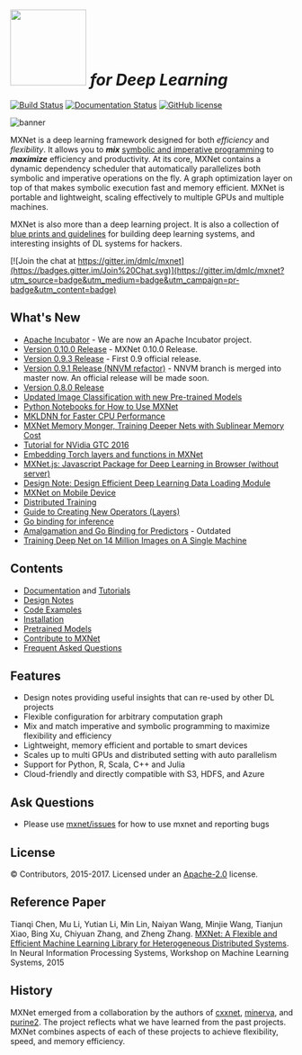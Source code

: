 <img src=https://raw.githubusercontent.com/dmlc/dmlc.github.io/master/img/logo-m/mxnet2.png width=135/> *for Deep Learning*
=====

[![Build Status](https://travis-ci.org/dmlc/mxnet.svg?branch=master)](https://travis-ci.org/dmlc/mxnet)
[![Documentation Status](https://readthedocs.org/projects/mxnet/badge/?version=latest)](http://mxnet.io/)
[![GitHub license](http://dmlc.github.io/img/apache2.svg)](./LICENSE)

![banner](https://raw.githubusercontent.com/dmlc/web-data/master/mxnet/image/banner.png)

MXNet is a deep learning framework designed for both *efficiency* and *flexibility*.
It allows you to ***mix*** [symbolic and imperative programming](http://mxnet.io/architecture/index.html#deep-learning-system-design-concepts)
to ***maximize*** efficiency and productivity.
At its core, MXNet contains a dynamic dependency scheduler that automatically parallelizes both symbolic and imperative operations on the fly.
A graph optimization layer on top of that makes symbolic execution fast and memory efficient.
MXNet is portable and lightweight, scaling effectively to multiple GPUs and multiple machines.

MXNet is also more than a deep learning project. It is also a collection of
[blue prints and guidelines](http://mxnet.io/architecture/index.html#deep-learning-system-design-concepts) for building
deep learning systems, and interesting insights of DL systems for hackers.

[![Join the chat at https://gitter.im/dmlc/mxnet](https://badges.gitter.im/Join%20Chat.svg)](https://gitter.im/dmlc/mxnet?utm_source=badge&utm_medium=badge&utm_campaign=pr-badge&utm_content=badge)

What's New
----------
* [Apache Incubator](http://incubator.apache.org/projects/mxnet.html) - We are now an Apache Incubator project.
* [Version 0.10.0 Release](https://github.com/dmlc/mxnet/releases/tag/v0.10.0) - MXNet 0.10.0 Release.
* [Version 0.9.3 Release](./docs/architecture/release_note_0_9.md) - First 0.9 official release.
* [Version 0.9.1 Release (NNVM refactor)](./docs/architecture/release_note_0_9.md) - NNVM branch is merged into master now. An official release will be made soon.
* [Version 0.8.0 Release](https://github.com/dmlc/mxnet/releases/tag/v0.8.0)
* [Updated Image Classification with new Pre-trained Models](./example/image-classification)
* [Python Notebooks for How to Use MXNet](https://github.com/dmlc/mxnet-notebooks)
* [MKLDNN for Faster CPU Performance](./MKL_README.md)
* [MXNet Memory Monger, Training Deeper Nets with Sublinear Memory Cost](https://github.com/dmlc/mxnet-memonger)
* [Tutorial for NVidia GTC 2016](https://github.com/dmlc/mxnet-gtc-tutorial)
* [Embedding Torch layers and functions in MXNet](http://mxnet.io/how_to/torch.html)
* [MXNet.js: Javascript Package for Deep Learning in Browser (without server)
](https://github.com/dmlc/mxnet.js/)
* [Design Note: Design Efficient Deep Learning Data Loading Module](http://mxnet.io/architecture/note_data_loading.html)
* [MXNet on Mobile Device](http://mxnet.io/how_to/smart_device.html)
* [Distributed Training](http://mxnet.io/how_to/multi_devices.html)
* [Guide to Creating New Operators (Layers)](http://mxnet.io/how_to/new_op.html)
* [Go binding for inference](https://github.com/songtianyi/go-mxnet-predictor)
* [Amalgamation and Go Binding for Predictors](https://github.com/jdeng/gomxnet/) - Outdated
* [Training Deep Net on 14 Million Images on A Single Machine](http://mxnet.io/tutorials/computer_vision/imagenet_full.html)

Contents
--------
* [Documentation](http://mxnet.io/) and  [Tutorials](http://mxnet.io/tutorials/)
* [Design Notes](http://mxnet.io/architecture/index.html)
* [Code Examples](https://github.com/dmlc/mxnet/tree/master/example)
* [Installation](http://mxnet.io/get_started/install.html)
* [Pretrained Models](https://github.com/dmlc/mxnet-model-gallery)
* [Contribute to MXNet](http://mxnet.io/community/contribute.html)
* [Frequent Asked Questions](http://mxnet.io/how_to/faq.html)

Features
--------
* Design notes providing useful insights that can re-used by other DL projects
* Flexible configuration for arbitrary computation graph
* Mix and match imperative and symbolic programming to maximize flexibility and efficiency
* Lightweight, memory efficient and portable to smart devices
* Scales up to multi GPUs and distributed setting with auto parallelism
* Support for Python, R, Scala, C++ and Julia
* Cloud-friendly and directly compatible with S3, HDFS, and Azure

Ask Questions
-------------
* Please use [mxnet/issues](https://github.com/dmlc/mxnet/issues) for how to use mxnet and reporting bugs

License
-------
© Contributors, 2015-2017. Licensed under an [Apache-2.0](https://github.com/dmlc/mxnet/blob/master/LICENSE) license.

Reference Paper
---------------

Tianqi Chen, Mu Li, Yutian Li, Min Lin, Naiyan Wang, Minjie Wang, Tianjun Xiao,
Bing Xu, Chiyuan Zhang, and Zheng Zhang.
[MXNet: A Flexible and Efficient Machine Learning Library for Heterogeneous Distributed Systems](https://github.com/dmlc/web-data/raw/master/mxnet/paper/mxnet-learningsys.pdf).
In Neural Information Processing Systems, Workshop on Machine Learning Systems, 2015

History
-------
MXNet emerged from a collaboration by the authors of [cxxnet](https://github.com/dmlc/cxxnet), [minerva](https://github.com/dmlc/minerva), and [purine2](https://github.com/purine/purine2). The project reflects what we have learned from the past projects. MXNet combines aspects of each of these projects to achieve flexibility, speed, and memory efficiency.
